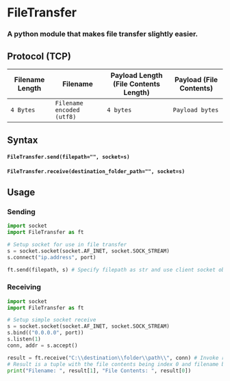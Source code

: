 # FileTransfer
### A python module that makes file transfer slightly easier.

## Protocol (TCP)

| Filename Length  | Filename | Payload Length (File Contents Length) | Payload (File Contents) |
| --- | --- | --- | --- |
| `4 Bytes` | `Filename encoded (utf8)` | `4 bytes` | `Payload bytes` |

## Syntax

#### `FileTransfer.send(filepath="", socket=s)`
#### `FileTransfer.receive(destination_folder_path="", socket=s)`

## Usage

### **Sending**
```python
import socket
import FileTransfer as ft

# Setup socket for use in file transfer
s = socket.socket(socket.AF_INET, socket.SOCK_STREAM)
s.connect("ip.address", port)

ft.send(filepath, s) # Specify filepath as str and use client socket object
```

### **Receiving**
```python
import socket
import FileTransfer as ft

# Setup simple socket receive
s = socket.socket(socket.AF_INET, socket.SOCK_STREAM)
s.bind(("0.0.0.0", port))
s.listen(1)
conn, addr = s.accept()

result = ft.receive("C:\\destination\\folder\\path\\", conn) # Invoke receive function
# Result is a tuple with the file contents being index 0 and filename being index 1
print("Filename: ", result[1], "File Contents: ", result[0])
```
